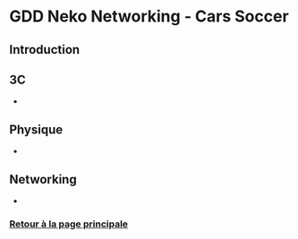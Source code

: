 # GDD Neko Networking - Cars Soccer 

## Introduction
 
 
## 3C
* 

## Physique
* 

## Networking
* 



### [Retour à la page principale](https://worgaros.github.io/)
